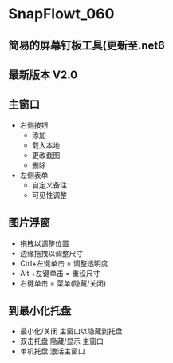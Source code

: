 # SnapFlowt_060
## 简易的屏幕钉板工具(更新至.net6
## 最新版本 V2.0
## 主窗口
+ 右侧按钮
  + 添加
  + 载入本地
  + 更改截图
  + 删除
+ 左侧表单
  + 自定义备注
  + 可见性调整
## 图片浮窗
+ 拖拽以调整位置
+ 边缘拖拽以调整尺寸
+ Ctrl+左键单击 = 调整透明度
+ Alt +左键单击 = 重设尺寸
+ 右键单击 = 菜单(隐藏/关闭)
## 到最小化托盘
+ 最小化/关闭 主窗口以隐藏到托盘
+ 双击托盘 隐藏/显示 主窗口
+ 单机托盘 激活主窗口
